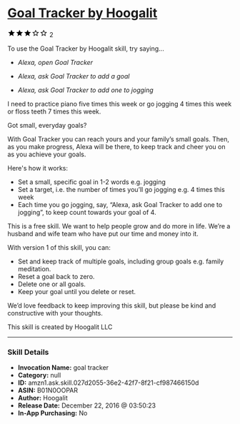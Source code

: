 # [Goal Tracker by Hoogalit](http://alexa.amazon.com/#skills/amzn1.ask.skill.027d2055-36e2-42f7-8f21-cf987466150d)
![3 stars](../../images/ic_star_black_18dp_1x.png)![3 stars](../../images/ic_star_black_18dp_1x.png)![3 stars](../../images/ic_star_black_18dp_1x.png)![3 stars](../../images/ic_star_border_black_18dp_1x.png)![3 stars](../../images/ic_star_border_black_18dp_1x.png) 2

To use the Goal Tracker by Hoogalit skill, try saying...

* *Alexa, open Goal Tracker*

* *Alexa, ask Goal Tracker to add a goal*

* *Alexa, ask Goal Tracker to add one to jogging*

I need to practice piano five times this week or go jogging 4 times this week or floss teeth 7 times this week.


Got small, everyday goals?


With Goal Tracker you can reach yours and your family’s small goals. Then, as you make progress, Alexa will be there, to keep track and cheer you on as you achieve your goals.


Here's how it works:
* Set a small, specific goal in 1-2 words e.g. jogging
* Set a target, i.e. the number of times you’ll go jogging e.g. 4 times this week
* Each time you go jogging, say, “Alexa, ask Goal Tracker to add one to jogging”, to keep count towards your goal of 4.

This is a free skill. We want to help people grow and do more in life. We’re a husband and wife team who have put our time and money into it. 


With version 1 of this skill, you can:
* Set and keep track of multiple goals, including group goals e.g. family meditation.
* Reset a goal back to zero.
* Delete one or all goals.
* Keep your goal until you delete or reset.


We’d love feedback to keep improving this skill, but please be kind and constructive with your thoughts.

This skill is created by Hoogalit LLC

***

### Skill Details

* **Invocation Name:** goal tracker
* **Category:** null
* **ID:** amzn1.ask.skill.027d2055-36e2-42f7-8f21-cf987466150d
* **ASIN:** B01N0OOPAR
* **Author:** Hoogalit
* **Release Date:** December 22, 2016 @ 03:50:23
* **In-App Purchasing:** No
